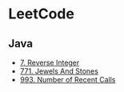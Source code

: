 # LeetCode

## Java
- [7. Reverse Integer](Problems/7_ReverseInteger/Prob7_ReverseInteger.java)
- [771. Jewels And Stones](Problems/771_JewelsAndStone/Prob771_JewelsAndStones.java)
- [993. Number of Recent Calls](Problems/933_NumberOfRecentCalls/Prob933_NumberOfRecentCalls.java)
